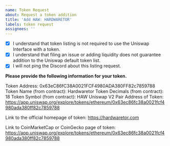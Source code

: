 ```yaml
---
name: Token Request
about: Request a token addition
title: 'Add HAW: HARDWARETOR'
labels: token request
assignees: ''
---
```


- [x] I understand that token listing is not required to use the Uniswap Interface with a token.
- [x] I understand that filing an issue or adding liquidity does not guarantee addition to the Uniswap default token list.
- [x] I will not ping the Discord about this listing request.

**Please provide the following information for your token.**

Token Address: 0x63eC86fC38A0021FCF4980ADA380FF82c7859788
Token Name (from contract): Hardwaretor
Token Decimals (from contract): 18
Token Symbol (from contract): HAW
Uniswap V2 Pair Address of Token: https://app.uniswap.org/explore/tokens/ethereum/0x63ec86fc38a0021fcf4980ada380ff82c7859788

Link to the official homepage of token: https://hardwaretor.com

Link to CoinMarketCap or CoinGecko page of token: https://app.uniswap.org/explore/tokens/ethereum/0x63ec86fc38a0021fcf4980ada380ff82c7859788
